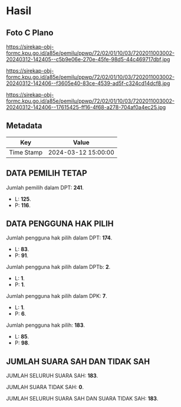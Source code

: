 # Hasil

## Foto C Plano

https://sirekap-obj-formc.kpu.go.id/a85e/pemilu/ppwp/72/02/01/10/03/7202011003002-20240312-142405--c5b9e06e-270e-45fe-98d5-44c469717dbf.jpg

https://sirekap-obj-formc.kpu.go.id/a85e/pemilu/ppwp/72/02/01/10/03/7202011003002-20240312-142406--f3605e40-83ce-4539-ad5f-c324cd14dcf8.jpg

https://sirekap-obj-formc.kpu.go.id/a85e/pemilu/ppwp/72/02/01/10/03/7202011003002-20240312-142406--17615425-ff16-4f68-a278-704af0a4ec25.jpg


## Metadata

| Key        | Value               |
| ---------- | ------------------- |
| Time Stamp | 2024-03-12 15:00:00 |


## DATA PEMILIH TETAP

Jumlah pemilih dalam DPT: **241**.
 * L: **125**.
 * P: **116**.

## DATA PENGGUNA HAK PILIH

Jumlah pengguna hak pilih dalam DPT: **174**.
 * L: **83**.
 * P: **91**.

Jumlah pengguna hak pilih dalam DPTb: **2**.
 * L: **1**.
 * P: **1**.

Jumlah pengguna hak pilih dalam DPK: **7**.
 * L: **1**.
 * P: **6**.

Jumlah pengguna hak pilih: **183**.
 * L: **85**.
 * P: **98**.

## JUMLAH SUARA SAH DAN TIDAK SAH

JUMLAH SELURUH SUARA SAH: **183**.

JUMLAH SUARA TIDAK SAH: **0**.

JUMLAH SELURUH SUARA SAH DAN SUARA TIDAK SAH: **183**.


